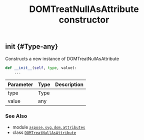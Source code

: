 ﻿---
title: DOMTreatNullAsAttribute constructor
second_title: Aspose.SVG for Python via .NET API References
description: 
type: docs
weight: 10
url: /python-net/aspose.svg.dom.attributes/domtreatnullasattribute/__init__/
is_root: false
---

## __init__ {#Type-any}

Constructs a new instance of DOMTreatNullAsAttribute



```python
def __init__(self, type, value):
    ...
```


| Parameter | Type | Description |
| :- | :- | :- |
| type | Type |  |
| value | any |  |



### See Also
* module [`aspose.svg.dom.attributes`](../../)
* class [`DOMTreatNullAsAttribute`](/svg/python-net/aspose.svg.dom.attributes/domtreatnullasattribute)
